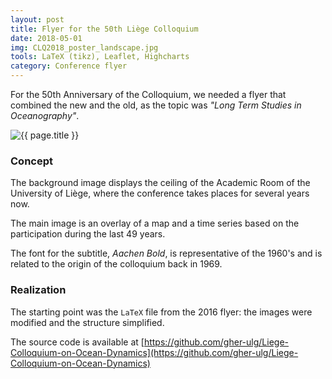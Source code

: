 ```yaml
---
layout: post
title: Flyer for the 50th Liège Colloquium
date: 2018-05-01
img: CLQ2018_poster_landscape.jpg
tools: LaTeX (tikz), Leaflet, Highcharts
category: Conference flyer
---
```


For the 50th Anniversary of the Colloquium, we needed a flyer that combined the new and the old, as the topic was *"Long Term Studies in Oceanography"*.

<img src="{{ site.url }}/figures/portfolio/{{ page.img }}" class="img-responsive" alt="{{ page.title }}">

### Concept

The background image displays the ceiling of the Academic Room of the University of Liège, where the conference takes places for several years now.

The main image is an overlay of a map and a time series based on the participation during the last 49 years.

The font for the subtitle, *Aachen Bold*, is representative of the 1960's and is related to the origin of the colloquium back in 1969.


### Realization

The starting point was the `LaTeX` file from the 2016 flyer: the images were modified and the structure simplified.  

The source code is available at [https://github.com/gher-ulg/Liege-Colloquium-on-Ocean-Dynamics](https://github.com/gher-ulg/Liege-Colloquium-on-Ocean-Dynamics)
